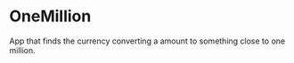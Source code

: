 OneMillion
==========

App that finds the currency converting a amount to something close to one million.
